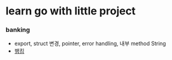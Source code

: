 # learn go with little project

### banking

- export, struct 변경, pointer, error handling, 내부 method String
- [뱅킹](./accounts/banking.md)
